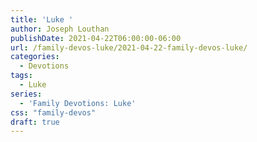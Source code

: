 ```yaml
---
title: 'Luke '
author: Joseph Louthan
publishDate: 2021-04-22T06:00:00-06:00
url: /family-devos-luke/2021-04-22-family-devos-luke/
categories:
  - Devotions
tags:
  - Luke
series:
  - 'Family Devotions: Luke'
css: "family-devos"
draft: true
---
```

